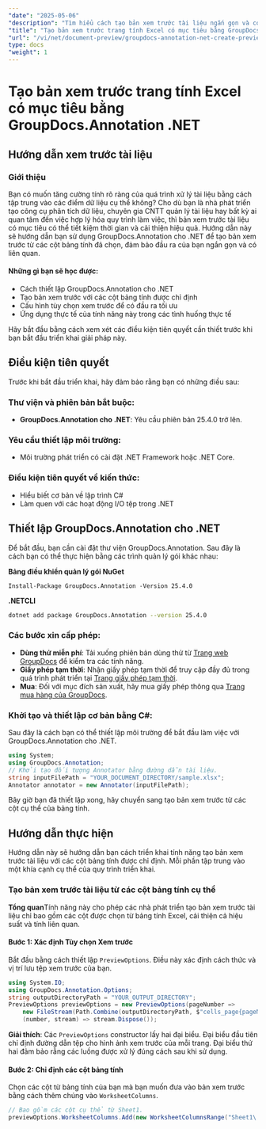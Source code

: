 ```yaml
---
"date": "2025-05-06"
"description": "Tìm hiểu cách tạo bản xem trước tài liệu ngắn gọn và có liên quan từ các cột bảng tính cụ thể bằng GroupDocs.Annotation cho .NET. Hoàn hảo để hợp lý hóa quy trình làm việc trong phân tích dữ liệu và quản lý CNTT."
"title": "Tạo bản xem trước trang tính Excel có mục tiêu bằng GroupDocs.Annotation .NET"
"url": "/vi/net/document-preview/groupdocs-annotation-net-create-previews-worksheet-columns/"
type: docs
"weight": 1
---
```


# Tạo bản xem trước trang tính Excel có mục tiêu bằng GroupDocs.Annotation .NET
## Hướng dẫn xem trước tài liệu
### Giới thiệu
Bạn có muốn tăng cường tính rõ ràng của quá trình xử lý tài liệu bằng cách tập trung vào các điểm dữ liệu cụ thể không? Cho dù bạn là nhà phát triển tạo công cụ phân tích dữ liệu, chuyên gia CNTT quản lý tài liệu hay bất kỳ ai quan tâm đến việc hợp lý hóa quy trình làm việc, thì bản xem trước tài liệu có mục tiêu có thể tiết kiệm thời gian và cải thiện hiệu quả. Hướng dẫn này sẽ hướng dẫn bạn sử dụng GroupDocs.Annotation cho .NET để tạo bản xem trước từ các cột bảng tính đã chọn, đảm bảo đầu ra của bạn ngắn gọn và có liên quan.

#### Những gì bạn sẽ học được:
- Cách thiết lập GroupDocs.Annotation cho .NET
- Tạo bản xem trước với các cột bảng tính được chỉ định
- Cấu hình tùy chọn xem trước để có đầu ra tối ưu
- Ứng dụng thực tế của tính năng này trong các tình huống thực tế

Hãy bắt đầu bằng cách xem xét các điều kiện tiên quyết cần thiết trước khi bạn bắt đầu triển khai giải pháp này.
## Điều kiện tiên quyết
Trước khi bắt đầu triển khai, hãy đảm bảo rằng bạn có những điều sau:

### Thư viện và phiên bản bắt buộc:
- **GroupDocs.Annotation cho .NET**: Yêu cầu phiên bản 25.4.0 trở lên.

### Yêu cầu thiết lập môi trường:
- Môi trường phát triển có cài đặt .NET Framework hoặc .NET Core.

### Điều kiện tiên quyết về kiến thức:
- Hiểu biết cơ bản về lập trình C#
- Làm quen với các hoạt động I/O tệp trong .NET
## Thiết lập GroupDocs.Annotation cho .NET
Để bắt đầu, bạn cần cài đặt thư viện GroupDocs.Annotation. Sau đây là cách bạn có thể thực hiện bằng các trình quản lý gói khác nhau:

**Bảng điều khiển quản lý gói NuGet**
```plaintext
Install-Package GroupDocs.Annotation -Version 25.4.0
```

**\.NETCLI**
```bash
dotnet add package GroupDocs.Annotation --version 25.4.0
```

### Các bước xin cấp phép:
- **Dùng thử miễn phí**: Tải xuống phiên bản dùng thử từ [Trang web GroupDocs](https://releases.groupdocs.com/annotation/net/) để kiểm tra các tính năng.
- **Giấy phép tạm thời**: Nhận giấy phép tạm thời để truy cập đầy đủ trong quá trình phát triển tại [Trang giấy phép tạm thời](https://purchase.groupdocs.com/temporary-license/).
- **Mua**: Đối với mục đích sản xuất, hãy mua giấy phép thông qua [Trang mua hàng của GroupDocs](https://purchase.groupdocs.com/buy).
### Khởi tạo và thiết lập cơ bản bằng C#:
Sau đây là cách bạn có thể thiết lập môi trường để bắt đầu làm việc với GroupDocs.Annotation cho .NET.
```csharp
using System;
using GroupDocs.Annotation;
// Khởi tạo đối tượng Annotator bằng đường dẫn tài liệu.
string inputFilePath = "YOUR_DOCUMENT_DIRECTORY/sample.xlsx";
Annotator annotator = new Annotator(inputFilePath);
```
Bây giờ bạn đã thiết lập xong, hãy chuyển sang tạo bản xem trước từ các cột cụ thể của bảng tính.
## Hướng dẫn thực hiện
Hướng dẫn này sẽ hướng dẫn bạn cách triển khai tính năng tạo bản xem trước tài liệu với các cột bảng tính được chỉ định. Mỗi phần tập trung vào một khía cạnh cụ thể của quy trình triển khai.
### Tạo bản xem trước tài liệu từ các cột bảng tính cụ thể
**Tổng quan**Tính năng này cho phép các nhà phát triển tạo bản xem trước tài liệu chỉ bao gồm các cột được chọn từ bảng tính Excel, cải thiện cả hiệu suất và tính liên quan.
#### Bước 1: Xác định Tùy chọn Xem trước
Bắt đầu bằng cách thiết lập `PreviewOptions`. Điều này xác định cách thức và vị trí lưu tệp xem trước của bạn.
```csharp
using System.IO;
using GroupDocs.Annotation.Options;
string outputDirectoryPath = "YOUR_OUTPUT_DIRECTORY";
PreviewOptions previewOptions = new PreviewOptions(pageNumber => 
    new FileStream(Path.Combine(outputDirectoryPath, $"cells_page{pageNumber}.png"), FileMode.Create),
    (number, stream) => stream.Dispose());
```
**Giải thích**: Các `PreviewOptions` constructor lấy hai đại biểu. Đại biểu đầu tiên chỉ định đường dẫn tệp cho hình ảnh xem trước của mỗi trang. Đại biểu thứ hai đảm bảo rằng các luồng được xử lý đúng cách sau khi sử dụng.
#### Bước 2: Chỉ định các cột bảng tính
Chọn các cột từ bảng tính của bạn mà bạn muốn đưa vào bản xem trước bằng cách thêm chúng vào `WorksheetColumns`.
```csharp
// Bao gồm các cột cụ thể từ Sheet1.
previewOptions.WorksheetColumns.Add(new WorksheetColumnsRange("Sheet1\